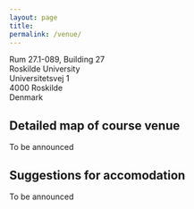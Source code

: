 ```yaml
---
layout: page
title: 
permalink: /venue/
---
```


Rum 27.1-089, Building 27<br>
Roskilde University<br>
Universitetsvej 1<br>
4000 Roskilde<br>
Denmark<br>

## Detailed map of course venue

To be announced

## Suggestions for accomodation

To be announced

